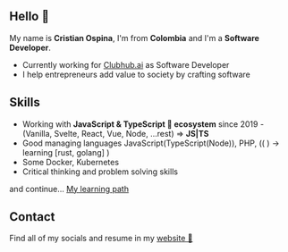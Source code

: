 ## Hello 👋

My name is **Cristian Ospina**, I'm from **Colombia** and I'm a **Software Developer**.

- Currently working for [Clubhub.ai](https://www.clubhub.ai/) as Software Developer
- I help entrepreneurs add value to society by crafting software

## Skills

- Working with **JavaScript & TypeScript 🤎 ecosystem** since 2019 - (Vanilla, Svelte, React, Vue, Node, ...rest) => **JS|TS**
- Good managing languages JavaScript(TypeScript(Node)), PHP, (( ) -> learning [rust, golang] )
- Some Docker, Kubernetes
- Critical thinking and problem solving skills

and continue... [My learning path](https://platzi.com/p/CrisOspina)

## Contact

Find all of my socials and resume in my [website 🚀](https://www.cristianospina.dev)
